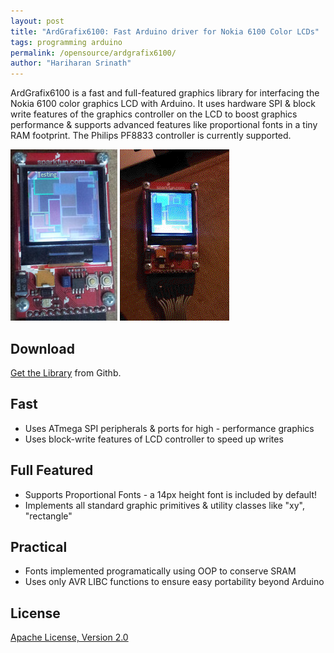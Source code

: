 ```yaml
---
layout: post
title: "ArdGrafix6100: Fast Arduino driver for Nokia 6100 Color LCDs"
tags: programming arduino
permalink: /opensource/ardgrafix6100/
author: "Hariharan Srinath"
---
```

ArdGrafix6100 is a fast and full-featured graphics library for interfacing the Nokia 6100 color
graphics LCD with Arduino. It uses hardware SPI & block write features of the graphics controller
on the LCD to boost graphics performance & supports advanced features like proportional fonts 
in a tiny RAM footprint. The Philips PF8833 controller is currently supported.

![ArdGrafix6100 Screenshot](/assets/images/ardgrafix6100/ardgrafix6100-pic1.jpg)
![ArdGrafix6100 Demo](/assets/images/ardgrafix6100/ardgrafix6100-video.gif)

Download
--------
[Get the Library](https://github.com/srinathh/ardgrafix6100) from Githb.

Fast
----
- Uses ATmega SPI peripherals & ports for high - performance graphics
- Uses block-write features of LCD controller to speed up writes

Full Featured
-------------
- Supports Proportional Fonts - a 14px height font is included by default!
- Implements all standard graphic primitives & utility classes like "xy", "rectangle"

Practical
---------
- Fonts implemented programatically using OOP to conserve SRAM
- Uses only AVR LIBC functions to ensure easy portability beyond Arduino

License
-------
[Apache License, Version 2.0](http://www.apache.org/licenses/LICENSE-2.0)


